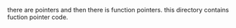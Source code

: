 there are pointers  and then there is function pointers. this directory contains fuction pointer code.
